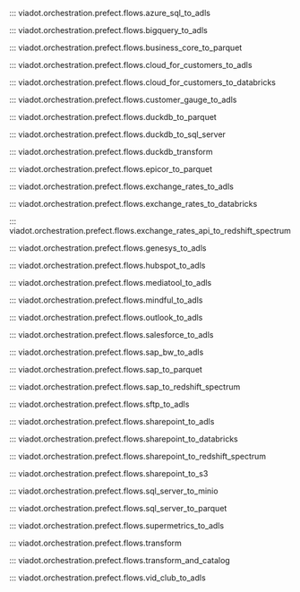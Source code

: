 ::: viadot.orchestration.prefect.flows.azure_sql_to_adls

::: viadot.orchestration.prefect.flows.bigquery_to_adls

::: viadot.orchestration.prefect.flows.business_core_to_parquet

::: viadot.orchestration.prefect.flows.cloud_for_customers_to_adls

::: viadot.orchestration.prefect.flows.cloud_for_customers_to_databricks

::: viadot.orchestration.prefect.flows.customer_gauge_to_adls

::: viadot.orchestration.prefect.flows.duckdb_to_parquet

::: viadot.orchestration.prefect.flows.duckdb_to_sql_server

::: viadot.orchestration.prefect.flows.duckdb_transform

::: viadot.orchestration.prefect.flows.epicor_to_parquet

::: viadot.orchestration.prefect.flows.exchange_rates_to_adls

::: viadot.orchestration.prefect.flows.exchange_rates_to_databricks

::: viadot.orchestration.prefect.flows.exchange_rates_api_to_redshift_spectrum

::: viadot.orchestration.prefect.flows.genesys_to_adls

::: viadot.orchestration.prefect.flows.hubspot_to_adls

::: viadot.orchestration.prefect.flows.mediatool_to_adls

::: viadot.orchestration.prefect.flows.mindful_to_adls

::: viadot.orchestration.prefect.flows.outlook_to_adls

::: viadot.orchestration.prefect.flows.salesforce_to_adls

::: viadot.orchestration.prefect.flows.sap_bw_to_adls

::: viadot.orchestration.prefect.flows.sap_to_parquet

::: viadot.orchestration.prefect.flows.sap_to_redshift_spectrum

::: viadot.orchestration.prefect.flows.sftp_to_adls

::: viadot.orchestration.prefect.flows.sharepoint_to_adls

::: viadot.orchestration.prefect.flows.sharepoint_to_databricks

::: viadot.orchestration.prefect.flows.sharepoint_to_redshift_spectrum

::: viadot.orchestration.prefect.flows.sharepoint_to_s3

::: viadot.orchestration.prefect.flows.sql_server_to_minio

::: viadot.orchestration.prefect.flows.sql_server_to_parquet

::: viadot.orchestration.prefect.flows.supermetrics_to_adls

::: viadot.orchestration.prefect.flows.transform

::: viadot.orchestration.prefect.flows.transform_and_catalog

::: viadot.orchestration.prefect.flows.vid_club_to_adls
